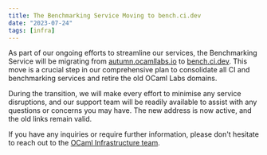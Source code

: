 ```yaml
---
title: The Benchmarking Service Moving to bench.ci.dev
date: "2023-07-24"
tags: [infra]
---
```


As part of our ongoing efforts to streamline our services, the Benchmarking Service will be migrating from [autumn.ocamllabs.io](https://autumn.ocamllabs.io) to [bench.ci.dev](https://bench.ci.dev). This move is a crucial step in our comprehensive plan to consolidate all CI and benchmarking services and retire the old OCaml Labs domains.

During the transition, we will make every effort to minimise any service disruptions, and our support team will be readily available to assist with any questions or concerns you may have. The new address is now active, and the old links remain valid.

If you have any inquiries or require further information, please don't hesitate to reach out to the [OCaml Infrastructure team](https://github.com/ocaml/infrastructure/issues).
